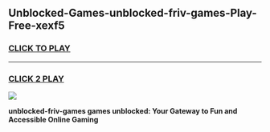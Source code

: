 
## Unblocked-Games-unblocked-friv-games-Play-Free-xexf5
<h3>
<a href="https://premium76.site?title=unblocked-friv-games&ref=18A1">CLICK TO PLAY</a></h3>
<hr>

<h3>
<a href="https://premium76.site?title=unblocked-friv-games&ref=18A1">CLICK 2 PLAY</a>
  
</h3>

<a href="https://premium76.site?title=unblocked-friv-games&ref=18A1"><img src="https://clearcache.store/games.png"></a>


**unblocked-friv-games games unblocked: Your Gateway to Fun and Accessible Online Gaming**
